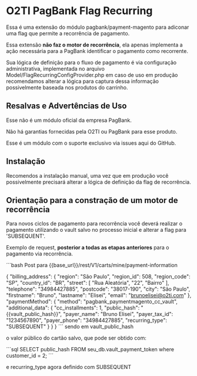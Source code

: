 # O2TI PagBank Flag Recurring

Essa é uma extensão do módulo pagbank/payment-magento para adiconar uma flag que permite a recorrência de pagamento.

Essa extensão **não faz o motor de recorrência**, ela apenas implementa a ação necessária para a PagBank identificar o pagamento como recorrente.

Sua lógica de definição para o fluxo de pagamento é via configuração administrativa, implementada no arquivo Model/FlagRecurringConfigProvider.php em caso de uso em produção recomendamos alterar a lógica para captura dessa informação possivelmente baseada nos produtos do carrinho.

## Resalvas e Advertências de Uso

Esse não é um módulo oficial da empresa PagBank.

Não há garantias fornecidas pela O2TI ou PagBank para esse produto.

Esse é um módulo com o suporte exclusivo via issues aqui do GitHub.

## Instalação

Recomendos a instalação manual, uma vez que em produção você possivelmente precisará alterar a lógica de definição da flag de recorrência.

## Orientação para a constração de um motor de recorrência

Para novos ciclos de pagamento para recorrência você deverá realizar o pagamento utilizando o vault salvo no processo inicial e alterar a flag para 'SUBSEQUENT'.

Exemplo de request, **posterior a todas as etapas anteriores** para o pagamento via recorrência.

´´´bash
Post para
{{base_url}}/rest/V1/carts/mine/payment-information

{
    "billing_address": {
        "region": "São Paulo",
        "region_id": 508,
        "region_code": "SP",
        "country_id": "BR",
        "street": [
            "Rua Aleatória",
            "22",
            "Bairro"
        ],
        "telephone": "34984427885",
        "postcode": "38017-190",
        "city": "São Paulo",
        "firstname": "Bruno",
        "lastname": "Elisei",
        "email": "brunoelisei@o2ti.com"
    },
    "paymentMethod": {
        "method": "pagbank_paymentmagento_cc_vault",
        "additional_data": {
            "cc_installments": 1,
            "public_hash": "{{vault_public_hash}}",
            "payer_name": "Bruno Elisei",
            "payer_tax_id": "1234567890",
            "payer_phone": "34984427885",
            "recurring_type": "SUBSEQUENT"
        }
    }
}
´´´
sendo em vault_public_hash

o valor público do cartão salvo, que pode ser obtido com:

´´´sql
SELECT public_hash FROM seu_db.vault_payment_token where customer_id = 2;
´´´

e recurring_type agora definido com SUBSEQUENT